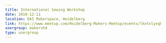 ```yaml
---
title: International Sewing Workshop
date: 2018-12-11
location: DAI Makerspace, Heidelberg
link: https://www.meetup.com/Heidelberg-Makers-Meetup/events/lkntvlyxqbpb/
usergroup: makershd
type: usergroup
---
```

